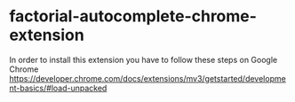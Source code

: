 # factorial-autocomplete-chrome-extension
In order to install this extension you have to follow these steps on Google Chrome
https://developer.chrome.com/docs/extensions/mv3/getstarted/development-basics/#load-unpacked
